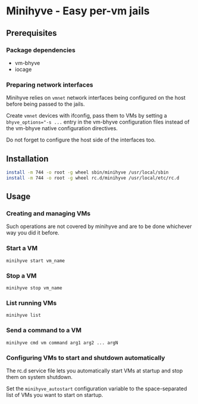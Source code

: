 # Minihyve - Easy per-vm jails

## Prerequisites

### Package dependencies
- vm-bhyve
- iocage

### Preparing network interfaces
Minihyve relies on `vmnet` network interfaces
being configured on the host before being passed
to the jails.

Create `vmnet` devices with ifconfig, pass them to
VMs by setting a `bhyve_options="-s ...` entry in
the vm-bhyve configuration files instead of the
vm-bhyve native configuration directives.

Do not forget to configure the host side of the
interfaces too.

## Installation

```sh
install -m 744 -o root -g wheel sbin/minihyve /usr/local/sbin
install -m 744 -o root -g wheel rc.d/minihyve /usr/local/etc/rc.d
```

## Usage
### Creating and managing VMs
Such operations are not covered by minihyve
and are to be done whichever way you did it before.

### Start a VM
```
minihyve start vm_name
```

### Stop a VM
```
minihyve stop vm_name
```

### List running VMs
```
minihyve list
```

### Send a command to a VM
```
minihyve cmd vm command arg1 arg2 ... argN
```

### Configuring VMs to start and shutdown automatically
The rc.d service file lets you automatically start
VMs at startup and stop them on system shutdown.

Set the `minihyve_autostart` configuration
variable to the space-separated list of VMs you
want to start on startup.

